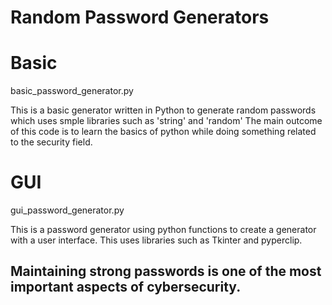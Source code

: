 # Random Password Generators

# Basic
basic_password_generator.py

This is a basic generator written in Python to generate random passwords which uses smple libraries such as 'string' and 'random'
The main outcome of this code is to learn the basics of python while doing something related to the security field. 

# GUI
gui_password_generator.py

This is a password generator using python functions to create a generator with a user interface. This uses libraries such as Tkinter and pyperclip.

## Maintaining strong passwords is one of the most important aspects of cybersecurity. 

